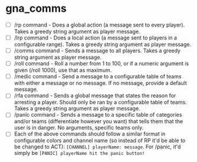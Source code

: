 # gna_comms

- [ ] /rp command - Does a global action (a message sent to every player). Takes a greedy string argument as player message.
- [ ] /lrp command - Does a local action (a message sent to players in a configurable range). Takes a greedy string argument as player message.
- [ ] /comms command - Sends a message to all players. Takes a greedy string argument as player message.
- [ ] /roll command - Roll a number from 1 to 100, or if a numeric argument is given (/roll 1000), use that as maximum.
- [ ] /medic command - Send a message to a configurable table of teams with either a message or no message. If no message, provide a default message.
- [ ] /rfa command - Sends a global message that states the reason for arresting a player. Should only be ran by a configurable table of teams. Takes a greedy string argument as player message.
- [ ] /panic command - Sends a message to a specific table of categories and/or teams (differentiate however you want) that tells them that the user is in danger. No arguments, specific teams only.
- [ ] Each of the above commands should follow a similar format in configurable colors and channel name (so instead of RP it'd be able to be changed to ACT): ``[CHANNEL] playerName: message``. For /panic, it'd simply be ``[PANIC] playerName hit the panic button!``